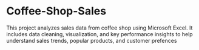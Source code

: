 # Coffee-Shop-Sales
This project analyzes sales data from coffee shop using Microsoft Excel. It includes data cleaning, visualization, and key performance insights to help understand sales trends, popular products, and customer prefences
